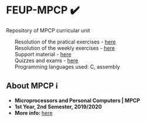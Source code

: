 # FEUP-MPCP :heavy_check_mark:
Repository of MPCP curricular unit<br>
<ul type="none">
  <li>Resolution of the pratical exercises - <a href="https://github.com/TiagoCaldaSilva/FEUP-MPCP/tree/master/DS-5_Workspace">here</a></li>
  <li>Resolution of the weekly exercises - <a href="https://github.com/TiagoCaldaSilva/FEUP-MPCP/tree/master/Trabalhos_Semanais">here</a></li>
  <li>Support material - <a href="https://github.com/TiagoCaldaSilva/FEUP-MPCP/tree/master/Aulas%20teoricas">here</a></li>
  <li>Quizzes and exams - <a href="https://github.com/TiagoCaldaSilva/FEUP-MPCP/tree/master/Avaliacao">here</a></li>
  <li>Programming languages used: C, assembly</li>
</ul>
 

## About MPCP :information_source:
<ul>
    <li><strong>Microprocessors and Personal Computers | MPCP</strong></li>
    <li><strong>1st Year, 2nd Semester, 2019/2020</strong></li>
    <li><strong>More info: </strong><a href="https://sigarra.up.pt/feup/pt/ucurr_geral.ficha_uc_view?pv_ocorrencia_id=436431">here</a></li>
</ul>
